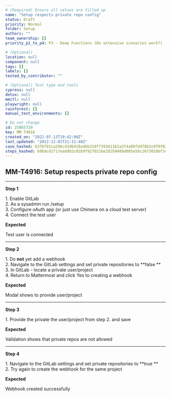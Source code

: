 ```yaml
---
# (Required) Ensure all values are filled up
name: "Setup respects private repo config"
status: Draft
priority: Normal
folder: Setup
authors: ""
team_ownership: []
priority_p1_to_p4: P3 - Deep Functions (Do extensive scenarios work?)

# (Optional)
location: null
component: null
tags: []
labels: []
tested_by_contributor: ""

# (Optional) Test type and tools
cypress: null
detox: null
mmctl: null
playwright: null
rainforest: []
manual_test_environments: []

# Do not change
id: 25865729
key: MM-T4916
created_on: "2022-07-13T19:42:00Z"
last_updated: "2022-12-01T21:11:40Z"
case_hashed: 6376791ca296c43d6418a4bb319ff39341162a3f4a80fdd78b2c8f0f02638f210b50ffe88f5091a34eafbe2bdcbf870f
steps_hashed: b0b9cd1f17eadd02c02b9f927653be281b9489d085e50c2673010bf3cdf35e19e223e1b42cffefb1a22d8a924d831683
---
```


<!-- (Auto-generated) Based on frontmatter's "key" and "name" -->

## MM-T4916: Setup respects private repo config

---

**Step 1**

1\. Enable GitLab\
2\. As a sysadmin run /setup\
3\. Configure oAuth app (or just use Chimera on a cloud test server)\
4\. Connect the test user

**Expected**

Test user is connected

---

**Step 2**

1\. Do **not** yet add a webhook\
2\. Navigate to the GitLab settings and set private repositories to \*\*false \*\*\
3\. In GitLab - locate a private user/project\
4\. Return to Mattermost and click Yes to creating a webhook

**Expected**

Modal shows to provide user/project

---

**Step 3**

1\. Provide the private the user/project from step 2. and save

**Expected**

Validation shows that private repos are not allowed

---

**Step 4**

1\. Navigate to the GitLab settings and set private repositories to \*\*true \*\*\
2\. Try again to create the webhook for the same project

**Expected**

Webhook created successfully
